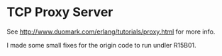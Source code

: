 TCP Proxy Server
================

See http://www.duomark.com/erlang/tutorials/proxy.html for more info.

I made some small fixes for the origin code to run undler R15B01.

